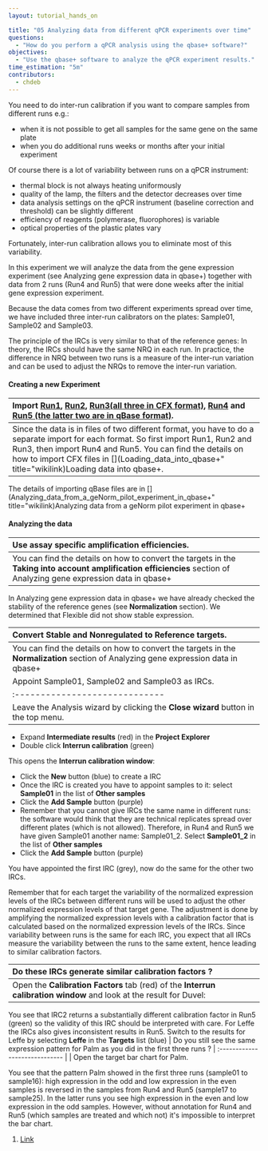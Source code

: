 ```yaml
---
layout: tutorial_hands_on

title: "05 Analyzing data from different qPCR experiments over time"
questions:
  - "How do you perform a qPCR analysis using the qbase+ software?"
objectives:
  - "Use the qbase+ software to analyze the qPCR experiment results."
time_estimation: "5m"
contributors:
  - chdeb 
---
```

You need to do inter-run calibration if you want to compare samples from different runs e.g.:

  - when it is not possible to get all samples for the same gene on the same plate
  - when you do additional runs weeks or months after your initial experiment

Of course there is a lot of variability between runs on a qPCR instrument:

  - thermal block is not always heating uniformously
  - quality of the lamp, the filters and the detector decreases over time
  - data analysis settings on the qPCR instrument (baseline correction and threshold) can be slightly different
  - efficiency of reagents (polymerase, fluorophores) is variable
  - optical properties of the plastic plates vary

Fortunately, inter-run calibration allows you to eliminate most of this variability.

In this experiment we will analyze the data from the gene expression experiment (see Analyzing gene expression data in qbase+) together with data from 2 runs (Run4 and Run5) that were done weeks after the initial gene expression experiment.

Because the data comes from two different experiments spread over time, we have included three inter-run calibrators on the plates: Sample01, Sample02 and Sample03.

The principle of the IRCs is very similar to that of the reference genes:
In theory, the IRCs should have the same NRQ in each run. In practice, the difference in NRQ between two runs is a measure of the inter-run variation and can be used to adjust the NRQs to remove the inter-run variation.

#### Creating a new Experiment
| Import [Run1](http://data.bits.vib.be/pub/trainingen/qbasePLUS/DataTraining/Run1.xls), [Run2](http://data.bits.vib.be/pub/trainingen/qbasePLUS/DataTraining/Run2.xls), [Run3(all three in CFX format)](http://data.bits.vib.be/pub/trainingen/qbasePLUS/DataTraining/Run3.xls), [Run4](http://data.bits.vib.be/pub/trainingen/qbasePLUS/DataTraining/Run4.xls) and [Run5 (the latter two are in qBase format)](http://data.bits.vib.be/pub/trainingen/qbasePLUS/DataTraining/Run5.xls).
| :----------------------------- |
| Since the data is in files of two different format, you have to do a separate import for each format. So first import Run1, Run2 and Run3, then import Run4 and Run5. You can find the details on how to import CFX files in [](Loading_data_into_qbase+" title="wikilink)Loading data into qbase+.
The details of importing qBase files are in [](Analyzing_data_from_a_geNorm_pilot_experiment_in_qbase+" title="wikilink)Analyzing data from a geNorm pilot experiment in qbase+

#### Analyzing the data

| Use assay specific amplification efficiencies.
| :----------------------------- |
| You can find the details on how to convert the targets in the **Taking into account amplification efficiencies** section of Analyzing gene expression data in qbase+

In Analyzing gene expression data in qbase+ we have already checked the stability of the reference genes (see **Normalization** section). We determined that Flexible did not show stable expression.

| Convert Stable and Nonregulated to Reference targets.
| :----------------------------- |
| You can find the details on how to convert the targets in the **Normalization** section of Analyzing gene expression data in qbase+
| Appoint Sample01, Sample02 and Sample03 as IRCs.
| :----------------------------- |
| Leave the Analysis wizard by clicking the **Close wizard** button in the top menu.

 - Expand **Intermediate results** (red) in the **Project Explorer**
 - Double click **Interrun calibration** (green)

This opens the **Interrun calibration window**:

 - Click the **New** button (blue) to create a IRC
 - Once the IRC is created you have to appoint samples to it: select **Sample01** in the list of **Other samples**
 - Click the **Add Sample** button (purple)
 - Remember that you cannot give IRCs the same name in different runs: the software would think that they are technical replicates spread over different plates (which is not allowed). Therefore, in Run4 and Run5 we have given Sample01 another name: Sample01_2. Select **Sample01_2** in the list of **Other samples**
 - Click the **Add Sample** button (purple)

You have appointed the first IRC (grey), now do the same for the other two IRCs.

Remember that for each target the variability of the normalized
expression levels of the IRCs between different runs will be used to
adjust the other normalized expression levels of that target gene. The
adjustment is done by amplifying the normalized expression levels with a
calibration factor that is calculated based on the normalized expression
levels of the IRCs.
Since variability between runs is the same for each IRC, you expect that
all IRCs measure the variability between the runs to the same extent,
hence leading to similar calibration factors.

| Do these IRCs generate similar calibration factors ?
| :----------------------------- |
| Open the **Calibration Factors** tab (red) of the **Interrun calibration window** and look at the result for Duvel:

You see that IRC2 returns a substantially different calibration factor in Run5 (green) so the validity of this IRC should be interpreted with care.
For Leffe the IRCs also gives inconsistent results in Run5. Switch to the results for Leffe by selecting **Leffe** in the **Targets** list (blue)
| Do you still see the same expression pattern for Palm as you did in the first three runs ?
| :----------------------------- |
| Open the target bar chart for Palm.

You see that the pattern Palm showed in the first three runs (sample01 to sample16): high expression in the odd and low expression in the even samples is reversed in the samples from Run4 and Run5 (sample17 to sample25). In the latter runs you see high expression in the even and low expression in the odd samples. However, without annotation for Run4 and Run5 (which samples are treated and which not) it's impossible to interpret the bar chart.

1. [Link](http://youtu.be/OJFsuZqNUHs)